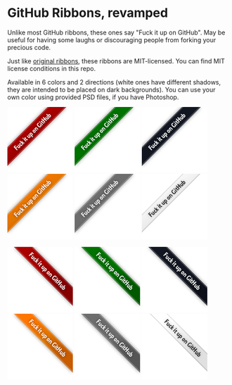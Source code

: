 # GitHub Ribbons, revamped

Unlike most GitHub ribbons, these ones say "Fuck it up on GitHub". May be useful for having some laughs or discouraging people from forking your precious code.

Just like [original ribbons](https://github.com/github-archive/media/tree/master/ribbons), these ribbons are MIT-licensed. You can find MIT license conditions in this repo.

Available in 6 colors and 2 directions (white ones have different shadows, they are intended to be placed on dark backgrounds). You can use your own color using provided PSD files, if you have Photoshop.

![Red ribbon, left](fuckit_left_red_aa0000.png?raw=true)
![Green ribbon, left](fuckit_left_green_007200.png?raw=true)
![Dark blue ribbon, left](fuckit_left_darkblue_121621.png?raw=true)
![Orange ribbon, left](fuckit_left_orange_ff7600.png?raw=true)
![Gray ribbon, left](fuckit_left_gray_6d6d6d.png?raw=true)
![White ribbon, left](fuckit_left_white_ffffff.png?raw=true)

![Red ribbon, right](fuckit_right_red_aa0000.png?raw=true)
![Green ribbon, right](fuckit_right_green_007200.png?raw=true)
![Dark blue ribbon, right](fuckit_right_darkblue_121621.png?raw=true)
![Orange ribbon, right](fuckit_right_orange_ff7600.png?raw=true)
![Gray ribbon, right](fuckit_right_gray_6d6d6d.png?raw=true)
![White ribbon, right](fuckit_right_white_ffffff.png?raw=true)
